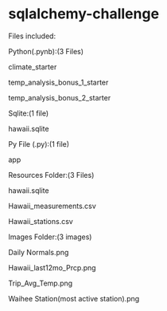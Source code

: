 # sqlalchemy-challenge



Files included:

Python(.pynb):(3 Files)

climate_starter

temp_analysis_bonus_1_starter

temp_analysis_bonus_2_starter


Sqlite:(1 file)

hawaii.sqlite

Py File (.py):(1 file)

app

Resources Folder:(3 Files)

hawaii.sqlite

Hawaii_measurements.csv

Hawaii_stations.csv


Images Folder:(3 images)

Daily Normals.png

Hawaii_last12mo_Prcp.png

Trip_Avg_Temp.png

Waihee Station(most active station).png
